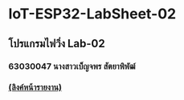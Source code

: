 # IoT-ESP32-LabSheet-02

## โปรแกรมไฟวิ่ง Lab-02

### __63030047 นางสาวเบ็ญจพร สัตยาพิพัฒ์__

### [(ลิงค์หน้ารายงาน)](./63030047.md)